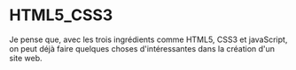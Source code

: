 # HTML5_CSS3

Je pense que, avec les trois ingrédients comme HTML5, CSS3 et javaScript, on peut déjà faire quelques choses d'intéressantes dans la création d'un site web.
